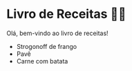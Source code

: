 # Livro de Receitas :man_cook:

Olá, bem-vindo ao livro de receitas!

- Strogonoff de frango
- Pavê
- Carne com batata
